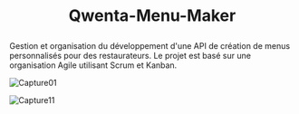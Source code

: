 # <p align="center">Qwenta-Menu-Maker</p>

Gestion et organisation du développement d'une API de création de menus personnalisés pour des restaurateurs. Le projet est basé sur une organisation Agile utilisant Scrum et Kanban.


![Capture01](https://github.com/user-attachments/assets/c1d4f4d5-e841-4633-8184-f3726426aac6)

![Capture11](https://github.com/user-attachments/assets/2c9f3d7d-d86f-4ded-a393-3ac2e41a2f9a)

